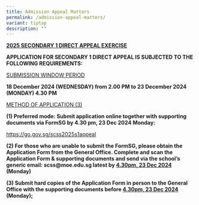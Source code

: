 ```yaml
---
title: Admission Appeal Matters
permalink: /admission-appeal-matters/
variant: tiptap
description: ""
---
```

<p><strong><u>2025 SECONDARY 1 DIRECT APPEAL EXERCISE</u></strong>
</p>
<p><strong>APPLICATION FOR SECONDARY 1 DIRECT APPEAL IS SUBJECTED TO THE FOLLOWING REQUIREMENTS:</strong>
</p>
<p><u>SUBMISSION WINDOW PERIOD</u>
</p>
<p><strong>18 December 2024 (WEDNESDAY) from 2.00 PM to 23 December 2024 (MONDAY) 4.30 PM</strong>
</p>
<p><u>METHOD OF APPLICATION (3)</u>
</p>
<p><strong>(1) Preferred mode: Submit application online together with supporting documents via FormSG by 4.30 pm, 23 Dec 2024 Monday:</strong>
</p>
<p><a href="https://go.gov.sg/scss2025s1appeal" rel="noopener nofollow" target="_blank">https://go.gov.sg/scss2025s1appeal</a>
</p>
<p><strong>(2) For those who are unable to submit the FormSG, please obtain the Application Form from the General Office. Complete and scan the Application Form &amp; supporting documents and send via the school’s generic email: <a rel="noopener noreferrer nofollow" target="_blank">scss@moe.edu.sg</a> latest by <u>4.30pm, 23 Dec 2024</u> (Monday)</strong>
</p>
<p><strong>(3) Submit hard copies of the Application Form in person  to the General Office with the supporting documents before <u>4.30pm, 23 Dec 2024 </u>(Monday);</strong>
</p>